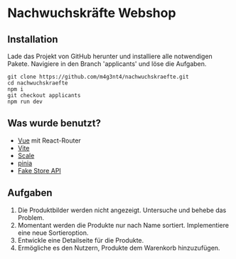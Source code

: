 # Nachwuchskräfte Webshop

## Installation
Lade das Projekt von GitHub herunter und installiere alle notwendigen Pakete. Navigiere in den Branch 'applicants' und löse die Aufgaben.
```
git clone https://github.com/m4g3nt4/nachwuchskraefte.git
cd nachwuchskraefte
npm i
git checkout applicants
npm run dev
```

## Was wurde benutzt?
- [Vue](https://vuejs.org/guide/introduction.html) mit React-Router
- [Vite](https://vite.dev/guide/)
- [Scale](https://telekom.github.io/scale)
- [pinia](https://pinia.vuejs.org/)
- [Fake Store API](https://fakestoreapi.com/docs)

## Aufgaben
1. Die Produktbilder werden nicht angezeigt. Untersuche und behebe das Problem.
2. Momentant werden die Produkte nur nach Name sortiert. Implementiere eine neue Sortieroption.
3. Entwickle eine Detailseite für die Produkte.
4. Ermögliche es den Nutzern, Produkte dem Warenkorb hinzuzufügen.
 